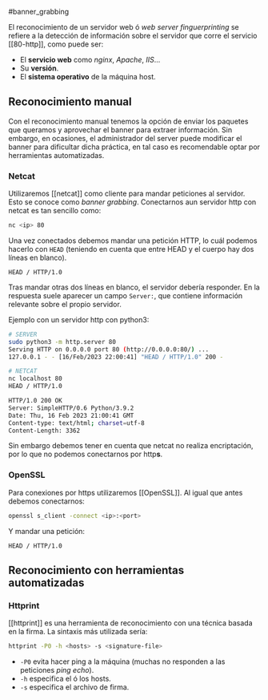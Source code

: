 #banner_grabbing

El reconocimiento de un servidor web ó *web server finguerprinting* se refiere a la detección de información sobre el servidor  que corre el servicio [[80-http]], como puede ser:

- El **servicio web** como *nginx*, *Apache*, *IIS*...
- Su **versión**.
- El **sistema operativo** de la máquina host.


## Reconocimiento manual

Con el reconocimiento manual tenemos la opción de enviar los paquetes que queramos y aprovechar el banner para extraer información. Sin embargo, en ocasiones, el administrador del server puede modificar el banner para dificultar dicha práctica, en tal caso es recomendable optar por herramientas automatizadas.

### Netcat

Utilizaremos [[netcat]] como cliente para mandar peticiones al servidor. Esto se conoce como *banner grabbing*. Conectarnos aun servidor http con netcat es tan sencillo como:

```bash
nc <ip> 80
```

Una vez conectados debemos mandar una petición HTTP, lo cuál podemos hacerlo con `HEAD` (teniendo en cuenta que entre HEAD y el cuerpo hay dos líneas en blanco).

```http
HEAD / HTTP/1.0
```

Tras mandar otras dos líneas en blanco, el servidor debería responder. En la respuesta suele aparecer un campo `Server:`, que contiene información relevante sobre el propio servidor.

Ejemplo con un servidor http con python3:

```bash
# SERVER
sudo python3 -m http.server 80
Serving HTTP on 0.0.0.0 port 80 (http://0.0.0.0:80/) ...
127.0.0.1 - - [16/Feb/2023 22:00:41] "HEAD / HTTP/1.0" 200 -
```
```bash
# NETCAT
nc localhost 80
HEAD / HTTP/1.0

HTTP/1.0 200 OK
Server: SimpleHTTP/0.6 Python/3.9.2
Date: Thu, 16 Feb 2023 21:00:41 GMT
Content-type: text/html; charset=utf-8
Content-Length: 3362
```

Sin embargo debemos tener en cuenta que netcat no realiza encriptación, por lo que no podemos conectarnos por http**s**.

### OpenSSL

Para conexiones por https utilizaremos [[OpenSSL]]. Al igual que antes debemos conectarnos:

```bash
openssl s_client -connect <ip>:<port>
```

Y mandar una petición:

```http
HEAD / HTTP/1.0
```


## Reconocimiento con herramientas automatizadas

### Httprint

[[httprint]] es una herramienta de reconocimiento con una técnica basada en la firma. La sintaxis más utilizada sería:

```bash
httprint -P0 -h <hosts> -s <signature-file>
```

- `-P0` evita hacer ping a la máquina (muchas no responden a las peticiones *ping echo*).
- `-h` especifica el ó los hosts.
- `-s` especifica el archivo de firma.